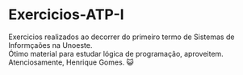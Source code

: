 # Exercicios-ATP-I
Exercicios realizados ao decorrer do primeiro termo de Sistemas de Informçaões na Unoeste.<br />
Ótimo material para estudar lógica de programação, aproveitem.<br />
Atenciosamente, Henrique Gomes.
😺

